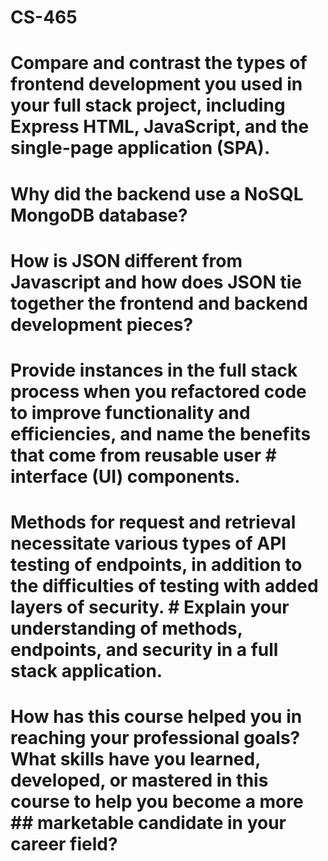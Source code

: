 # CS-465

# Compare and contrast the types of frontend development you used in your full stack project, including Express HTML, JavaScript, and the single-page application (SPA).
# Why did the backend use a NoSQL MongoDB database?
# How is JSON different from Javascript and how does JSON tie together the frontend and backend development pieces?
# Provide instances in the full stack process when you refactored code to improve functionality and efficiencies, and name the benefits that come from reusable user # interface (UI) components.
# Methods for request and retrieval necessitate various types of API testing of endpoints, in addition to the difficulties of testing with added layers of security. # Explain your understanding of methods, endpoints, and security in a full stack application.
# How has this course helped you in reaching your professional goals? What skills have you learned, developed, or mastered in this course to help you become a more ## marketable candidate in your career field?
